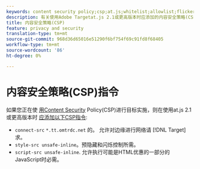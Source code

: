 ```yaml
---
keywords: content security policy;csp;at.js;whitelist;allowlist;flicker;pre-hide;pre-hiding;prehiding
description: 有关使用Adobe Targetat.js 2.1或更高版本时应添加的内容安全策略(CSP)指令的信息。
title: 内容安全策略(CSP)
feature: privacy and security
translation-type: tm+mt
source-git-commit: 968d36d65016e51290f6bf754f69c91fd8f68405
workflow-type: tm+mt
source-wordcount: '86'
ht-degree: 0%

---
```



# 内容安全策略(CSP)指令

如果您正在使 [用Content Security](https://en.wikipedia.org/wiki/Content_Security_Policy) Policy(CSP)进行目标实施，则在使用at.js 2.1或更高版本时 [应添加以下CSP指令](/help/c-implementing-target/c-implementing-target-for-client-side-web/target-atjs-versions.md):

* `connect-src` `*.tt.omtrdc.net` 的。 允许对边缘进行网络请 [!DNL Target] 求。
* `style-src unsafe-inline`。预隐藏和闪烁控制所需。
* `script-src unsafe-inline`.  允许执行可能是HTML优惠的一部分的JavaScript时必需。
